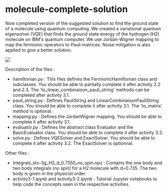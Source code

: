 # molecule-complete-solution
Now completed version of the suggested solution to find the ground state of a molecule using quantum computing. We created a variational quantum eigensolver (VQE) that finds the ground state energy of the hydrogen (H2) molecule on IBM's quantum  computer.  We use Jordan-Wigner mapping to map the fermionic operators to Pauli matrices. Noise mitigation is also applied to give a better solution. 

![](https://github.com/WaywardPhoton/QSciTech-QuantumBC-Workshop-Team4-Solution/blob/main/summary2.png)

Description of the files :
- hamiltonian.py : This files defines the FermionicHamiltonian class and subclasses. You should be able to partially complete it after activity 2.2 and 2.3. The 'to_linear_combinaison_pauli_string' methods can be completed after activity 3.1.
- pauli_string.py : Defines PauliString and LinearCombinaisonPauliString class. You should be able to complete it after activity 3.1. The 'to_matrix' method is optional.
- mapping.py : Defines the JordanWigner mapping. You should be able to complete it after activity 3.1.
- evaluator.py : Defines the abstract class Evaluator and the BasicEvaluator class. You should be able to complete it after activity 3.2.
- solve.py : Defines VQESolver and ExactSolver. You should be able to complete it after activity 3.2. The ExactSolver is optionnal.


Other files :
- Integrals_sto-3g_H2_d_0.7350_no_spin.npz : Contains the one body and two body integrals (no spin) for a H2 molecule with d=0.735. The two body is given in the physicist order.
- activity3-1.ipynb and activity3-2.ipynb : Tutorial Jupyter notebooks to help code the concepts seen in the respective activities.


